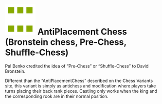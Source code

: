 # ![AntiPlacement](https://github.com/gbtami/pychess-variants/blob/master/static/icons/placement.svg) AntiPlacement Chess (Bronstein chess, Pre-Chess, Shuffle-Chess)

Pal Benko credited the idea of “Pre-Chess” or “Shuffle-Chess” to David Bronstein.

Different than the “AntiPlacementChess” described on the Chess Variants site, this variant is simply as antichess and modification where players take turns placing their back rank pieces. Castling only works when the king and the corresponding rook are in their normal position.